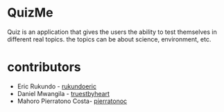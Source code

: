 # QuizMe
Quiz is an application that gives the users the ability to test themselves in different real topics. the topics can be about
science, environment, etc.

# contributors
* Eric Rukundo - [rukundoeric](https://github.com/rukundoeric)
* Daniel Mwangila - [truestbyheart](https://www.github.com/truestbyheart)
* Mahoro Pierratono Costa- [pierratonoc](https://www.github.com/pierratonoc)